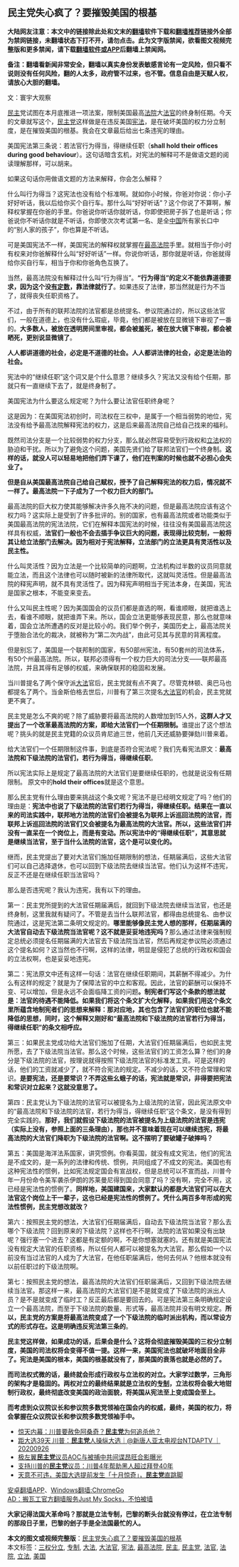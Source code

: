  <h2>民主党失心疯了？要摧毁美国的根基</h2> <p class="notice"><b>大陆网友注意：本文中的链接除此处和文末的<a href="https://github.com/bannedbook/fanqiang" >翻墙</a>软件下载和<a href="https://github.com/killgcd/justmysocks/blob/master/README.md">翻墙推荐</a>链接外全部为禁网链接，未翻墙状态下打不开，请勿点击。此为文字版禁闻，欲看图文视频完整版和更多禁闻，请下载<a href="https://github.com/bannedbook/fanqiang">翻墙软件或APP</a>后翻墙上禁闻网。</p><p>备注：翻墙看新闻非常安全，翻墙以真实身份发表敏感言论有一定风险，但只看不说则没有任何风险，翻的人太多，政府管不过来，也不管。信息自由是天赋人权，请放心大胆的翻墙。</b></p>  <div class="entry"> <p>文：寰宇大观察</p> <p><a href="https://www.bannedbook.org/bnews/tag/%e6%b0%91%e4%b8%bb/" class="st_tag internal_tag" rel="tag" title="标签 民主 下的日志">民主</a>党试图在本月底推进一项法案，限制美国最高<a href="https://www.bannedbook.org/bnews/tag/%e6%b3%95%e9%99%a2/" class="st_tag internal_tag" rel="tag" title="标签 法院 下的日志">法院</a>大<a href="https://www.bannedbook.org/bnews/tag/%E6%B3%95%E5%AE%98/" class="st_tag internal_tag" rel="tag" title="标签 法官 下的日志">法官</a>的终身制任期。今天的文章就写这个，<a href="https://www.bannedbook.org/bnews/tag/%e6%b0%91%e4%b8%bb%e5%85%9a/" class="st_tag internal_tag" rel="tag" title="标签 民主党 下的日志">民主党</a>这样做是在违反美国<a href="https://www.bannedbook.org/bnews/tag/%e5%ae%aa%e6%b3%95/" class="st_tag internal_tag" rel="tag" title="标签 宪法 下的日志">宪法</a>，是在破坏美国的权力分立制度，是在摧毁美国的根基。我会在文章最后给出七条违宪的理由。</p> <p>美国宪法第三条说：若法官行为得当，得继续任职（<strong>shall hold their offices during good behaviour</strong>）。这句话暗含玄机，对宪法的解释可不是做语文题的阅读理解那样，可以胡来。</p> <p>如果这句话你用做语文题的方法来解释，你会怎么解释？</p> <p>什么叫行为得当？这宪法也没有给个标准啊。就如你小时候，你爸对你说：你小子好好听话，我以后给你买个自行车。那什么叫“好好听话”？这个你说了不算啊，解释权掌握在你爸的手里。你爸说你听话你就听话，你即使把房子拆了也是听话；你爸说你不听话你就是不听话，你即使次次考试第一名、是全<span class='wp_keywordlink_affiliate'><a href="https://www.bannedbook.org/" title="中国" target="_blank">中国</a></span>所有家长口中的“别人家的孩子”，你也算是不听话。</p> <p>可是美国宪法不一样，美国宪法的解释权就掌握在<a href="https://www.bannedbook.org/bnews/tag/%e6%9c%80%e9%ab%98%e6%b3%95%e9%99%a2/" class="st_tag internal_tag" rel="tag" title="标签 最高法院 下的日志">最高法院</a>手里。就相当于你小时有权来对你爸解释什么叫“好好听话”一样。你说你听话，那你就是听话，你爸就得给你买自行车，相当于你和你爸角色互换了。</p> <p></p> <p>当然，最高法院没有解释过什么叫“行为得当”。<strong>“行为得当”的定义不能依靠道德要求，因为这个没<span class='wp_keywordlink'><a href="https://www.bannedbook.org/forum3/topic64.html" title="电子书：冥冥之中有定数" target="_blank">有定数</a></span>，靠法律就行了</strong>。如果违反了法律，那当然就是行为不当了，就得丧失任职资格了。</p> <p>不过，由于所有的联邦法院的法官都是总统提名、参议院通过的，所以这些法官们，一般在道德上，也没有什么瑕疵，毕竟，他们都是被放在显微镜下审视了一番的。<strong>大多数人，被放在透明房间里审视，都会被羞死，被在放大镜下审视，都会被晒死，更别说显微镜了</strong>。</p>  <p><strong>人人都讲道德的社会，必定是不道德的社会。人人都讲法律的社会，必定是法治的社会。</strong></p> <p>宪法中的“继续任职”这个词又是个什么意思？继续多久？宪法又没有给个任期，那就只有一直继续下去了，就是终身制了。</p> <p>美国宪法为什么要这么规定呢？为什么要让法官任职终身呢？</p> <p>这是因为：在美国宪法初创时，司法权在三权中，是属于一个相当弱势的地位，宪法没有给予最高法院解释宪法的权力，这是后来最高法院自己给自己找来的福利。</p> <p>既然司法分支是一个比较弱势的权力分支，那么就必然容易受到行政权和<a href="https://www.bannedbook.org/bnews/tag/%E7%AB%8B%E6%B3%95/" class="st_tag internal_tag" rel="tag" title="标签 立法 下的日志">立法</a>权的胁迫和干扰。所以为了避免这个问题，美国先贤们给了联邦法官们一个终身制。<strong>这样的话，就没人可以轻易地把他们弄下课了，他们在判案的时候也就不必担心会失业了。</strong></p> <p><strong>但是自从美国最高法院自己给自己赋权，授予了自己解释宪法的权力后，情况就不一样了。最高法院一下子成为了一个权力巨大的部门。</strong></p> <p>最高法院的巨大权力使其能够解决许多久拖不决的问题，但是最高法院应该有这个权力吗？这实际上是受到了许多批评的。别的国家，也有最高法院或者功能类似于美国最高法院的宪法法院，它们在解释本国宪法的时候，往往没有美国最高法院这样具有权威，<strong>法官们一般也不会去插手争议巨大的问题，表现得比较克制，一般将其让给立法部门去解决。因为相对于宪法解释，立法部门的立法更具有灵活性以及民主性。</strong></p> <p>什么叫灵活性？因为立法是一个比较简单的问题啊，立法机构过半数的议员同意就能立法，而且这个法律也可以随时被新的法律所取代，这就叫灵活性。但是最高法院的释宪声明，就不具有灵活性了。因为释宪声明相当于宪法本身，在美国，宪法是国家之根本，不能变来变去。</p> <p>什么又叫民主性呢？因为美国国会的议员们都是直选的啊，看谁顺眼，就把谁选上去，看谁不顺眼，就把谁弄下来。所以，国会立法更能够表现民意，那么也就意味着，国会立法所遭遇的反对是比较小的。我们举个例子，美国历史上，最高法院关于堕胎合法化的裁决，就被称为“第二次内战”，由此可见其与民意的背离程度。</p>  <p>但是别忘了，美国是一个联邦制的国家，有50部州宪法，有50套州的司法体系，有50个州最高法院。所以，联邦必须得有一个权力巨大的司法分支——联邦最高法院，并且其得有足够的权威，来确保联邦的稳固和发展。</p> <p>当川普提名了两个保守派<a href="https://www.bannedbook.org/bnews/tag/%E5%A4%A7%E6%B3%95/" class="st_tag internal_tag" rel="tag" title="标签 大法 下的日志">大法</a>官后，民主党就有点不爽了。尽管克林顿、奥巴马也都提名了两个。当金斯伯格去世后，川普有了第三次提名<a href="https://www.bannedbook.org/bnews/tag/%e5%a4%a7%e6%b3%95%e5%ae%98/" class="st_tag internal_tag" rel="tag" title="标签 大法官 下的日志">大法官</a>的机会，民主党就更不爽了。</p> <p>民主党是怎么不爽的呢？除了威胁要将最高法院的人数增加到15人外，<strong>这群人才又提出了一个改革最高法院的方案，即给大法官们一个任期限制。</strong>谁提出了这个想法呢？挑头的就是民主党籍的众议员肯尼迪三世，他前几天还威胁要弹劾川普来着。</p> <p>给大法官们一个任期限制这件事，到底是否符合宪法呢？我们先看宪法原文：<strong>最高法院和下级法院的法官们，若行为得当，得继续任职</strong>。</p> <p>所以宪法实际上是规定了最高法院的大法官们是要继续任职的，也就是说没有任期限制。 原文中的<strong>hold their offices</strong>就是这个意思。</p> <p>那么民主党有什么理由要来挑战这个条文呢？宪法不是已经明文规定了吗？他们的理由是：<strong>宪法中也说了下级法院的法官们若行为得当，得继续任职。结果在一直以来的司法实践中，联邦地方法院的法官们会被提名为联邦上诉巡回法院的法官，而联邦上诉巡回法院的法官们又会被提名为最高法院的大法官。所以，这些法官们并没有一直呆在一个岗位上，而是有变动。所以宪法中的“得继续任职”，其意思就是继续当法官，至于当什么法院的法官，这个是可以变化的。</strong></p> <p>继而，民主党提出了要对大法官们施加任期限制的想法，任期届满后，这些大法官们可以自己选择退休，也可以回到下级法院去继续当法官。他们认为这样不违宪，反正不还是在继续任职当法官吗？</p> <p>那么是否违宪呢？我认为违宪，我有以下的理由。</p> <p>第一：民主党所提到的大法官任期届满后，就回到下级法院去继续当法官，也还是终身制，这里我就有疑问了。不管是去当什么联邦法官，都得由总统提名、由参议院通过，这是宪法第二条明文规定的。<strong>哪里能够像民主党人想的那样，任期届满的大法官自动去下级法院当法官呢？这不就是妥妥地违宪吗？</strong>那么通过法律来强制规定总统必须提名任期届满的大法官去下级法院当法官，然后再规定参议院必须通过这个提名如何？这当然也不行啊，这样的法律，明显是侵犯了总统的行政权和国会的立法权啊，也是妥妥地违宪。</p>  <p>第二：宪法原文中还有这样一句话：法官在继续任职期间，其薪酬不得减少。为什么有这样的规定？就是为了保障法官的中立和客观。因此，法官的薪酬可以保持不变、可以增加，但是永远不会面临降工资的问题<strong>。制宪者们写这个条款的想法就是：法官的待遇不能降低。如果我们将这个条文扩大化解释，如果我们用这个条文里所蕴含地制宪者们的思想来解释：那对应地，其也包含了法官们的职位也就不能降低的思想，同时，这个解释又刚好和“最高法院和下级法院的法官若行为得当，得继续任职”的条文相呼应。</strong></p> <p>第三：如果民主党成功给大法官们施加了任期，大法官们任期届满后，也如民主党所愿，去了下级法院当法官。那么这个时候，这些法官们的工资怎么算？他们的身分是下级法院的法官，按理说就得按照下级法院法官的标准发工资。可是这样的话，他们的工资就减少了，就不符合宪法的规定。不减少的话，又不符合常理和常识。<strong>是要宪法，还是要常识？不弄这些幺蛾子的话，宪法就是常识，非得要把宪法和常识对立起来？这就没意思了。</strong></p> <p>第四：民主党认为下级法院的法官可以被提名为上级法院的法官，因此宪法原文中的“最高法院和下级法院的法官，若行为得当，得继续任职”这个条文，是没有得到完全实践的。<strong>那好，我们就假设下级法院的法官被提名为上级法院的法官是违宪（实际上没有，参照上面的三条理由），那也并不意味着现在可以继续违宪，将最高法院的大法官们降职为下级法院的法官啊。这不摆明了要破罐子破摔吗？</strong></p> <p>第五：美国是海洋法系国家，讲究惯例。你看英国，就没有成文宪法，他们的宪法是不成文的，是一系列的法律和传统、惯例，共同组成了不成文的宪法。美国也有这种宪法性的惯例，比如宪法规定国会有宣战权，但是总统可以不宣而战，川普今年一月份命令美军袭杀伊朗的苏莱曼尼得到国会同意了吗？没有啊，完全不用，这已经是宪法性的惯例了。<strong>同样地，美国建国来，大家默认的都是大法官们可以在大法官这个岗位上干一辈子，这也已经是宪法性的惯例了。凭什么两百多年形成的宪法性惯例，民主党想改就改？<br /> </strong></p> <p>第六：按照民主党的想法，大法官们任期届满后，自动去下级法院当法官？那么去哪个下级法院？回到原来的下级法院？这样也不行啊，法院的法官如果没有出缺呢？强行塞一个进去？这都是有定额的啊，不是你想塞就塞的。还有就是美国宪法没有规定大法官的任职资格，所以任何人都可以被提名为大法官。那么假如一个以前没有当过法官的人成为了大法官，在他任职届满后，他何去何从？他根本就没有以前任职过的下级法院啊。</p> <p>第七：按照民主党的想法，最高法院的大法官们任职届满后，又回到下级法院去继续当法官。那这样一来，最高法院的大法官们是不是就变成了下级法院的派出人员？是不是就变成了临时工？反正最后都是要回去的。可是宪法第三条明确规定设立一个最高法院，而至于下级法院的数量、形式等，最高法院并没有明文规定。<strong>所以，民主党的方案是将最高法院变成了一个下级法院的临时派出机构，而以常设方式的形式存在。这是明确违反宪法第三条的</strong>。</p> <p><strong>民主党这样做，如果成功的话，后果会是什么？这将会彻底摧毁美国的三权分立制度，美国的司法权将会变得不值一提。这样一来，美国宪法也就破坏地面目全非了。宪法是美国的根本，美国的根基就没有了，那美国的衰落也就是必然的了。<br /> </strong></p> <p><strong>而司法权式微的话，最终就会形成行政权与立法权的对立。大家学过数学，三角形的架构才是稳固的。两权对立的最终结果就是立法权的<a href="https://www.bannedbook.org/bnews/tag/%E4%B8%93%E5%88%B6/" class="st_tag internal_tag" rel="tag" title="标签 专制 下的日志">专制</a>，立法权将会极大地钳制行政权，最终彻底改变美国的政治面貌，将美国从宪法至上变成国会至上。<br /> </strong></p> <p><strong>而考虑到众议院议长和参议院多数党领袖在国会内的权威，最终，美国的权力，将会掌握在众议院议长和参议院多数党领袖手中。</strong></p>  <ul class='op-related-articles' title='相关阅读'> <li><a href='https://www.bannedbook.org/bnews/comments/20200926/1403635.html' target='_blank'>惊天内幕：川普要赦免阿桑奇？<b>民主党</b>为何追杀他？</a></li> <li><a href='https://www.bannedbook.org/bnews/bannedvideo/20200926/1403585.html' target='_blank'>距大选39天 川普：<b>民主党</b>人操纵大选｜@新唐人亚太电视台NTDAPTV ｜20200926</a></li> <li><a href='https://www.bannedbook.org/bnews/comments/20200926/1403272.html' target='_blank'>极左翼<b>民主党</b>议员AOC与被捕中共间谍昂旺合影曝光</a></li> <li><a href='https://www.bannedbook.org/bnews/cnnews/20200924/1401992.html' target='_blank'>支持川普的<b>民主党</b>议员：川普4年帮助黑人超过拜登40年</a></li> <li><a href='https://www.bannedbook.org/bnews/taiwannews/20200923/1401711.html' target='_blank'>天意不可违，美国大选提前发生「十月惊奇」，<b>民主党</b>直跳脚</a></li> </ul> <p class="texttj"> <a href="https://github.com/bannedbook/fanqiang/wiki/%E7%A6%81%E9%97%BB%E7%BD%91%E5%AE%89%E5%8D%93%E7%BF%BB%E5%A2%99%E6%96%B0%E9%97%BBAPP" target="_blank">安卓翻墙APP</a>、<a href="https://github.com/bannedbook/fanqiang/wiki/Chrome%E4%B8%80%E9%94%AE%E7%BF%BB%E5%A2%99%E5%8C%85" target="_blank">Windows翻墙:ChromeGo</a><br/> <a href="https://github.com/killgcd/justmysocks/blob/master/README.md" target="_blank">AD：搬瓦工官方翻墙服务Just My Socks，不怕被墙</a> </p><p><strong>大家记得法国大革命吗？那就是立法专制，巴黎的断头台就没有停过，在立法专制的那段日子里，巴黎的刽子手是全法国最忙的人。</strong></p><a name='sharetosocial'></a>       <div><b>本文的图文或视频完整版</b>：<a href='https://www.bannedbook.org/bnews/worldnews/usa/20200927/1403719.html'>民主党失心疯了？要摧毁美国的根基</a></div>  </div><!--END ENTRY--> <div class="postfooter"> <div>本文标签：<a href="https://www.bannedbook.org/bnews/tag/%E4%B8%89%E6%9D%83%E5%88%86%E7%AB%8B/" rel="tag">三权分立</a>, <a href="https://www.bannedbook.org/bnews/tag/%E4%B8%93%E5%88%B6/" rel="tag">专制</a>, <a href="https://www.bannedbook.org/bnews/tag/%E5%A4%A7%E6%B3%95/" rel="tag">大法</a>, <a href="https://www.bannedbook.org/bnews/tag/%e5%a4%a7%e6%b3%95%e5%ae%98/" rel="tag">大法官</a>, <a href="https://www.bannedbook.org/bnews/tag/%e5%ae%aa%e6%b3%95/" rel="tag">宪法</a>, <a href="https://www.bannedbook.org/bnews/tag/%e6%9c%80%e9%ab%98%e6%b3%95%e9%99%a2/" rel="tag">最高法院</a>, <a href="https://www.bannedbook.org/bnews/tag/%e6%b0%91%e4%b8%bb/" rel="tag">民主</a>, <a href="https://www.bannedbook.org/bnews/tag/%e6%b0%91%e4%b8%bb%e5%85%9a/" rel="tag">民主党</a>, <a href="https://www.bannedbook.org/bnews/tag/%E6%B3%95%E5%AE%98/" rel="tag">法官</a>, <a href="https://www.bannedbook.org/bnews/tag/%e6%b3%95%e9%99%a2/" rel="tag">法院</a>, <a href="https://www.bannedbook.org/bnews/tag/%E7%AB%8B%E6%B3%95/" rel="tag">立法</a>, <a href="https://www.bannedbook.org/bnews/tag/%e7%be%8e%e5%9b%bd/" rel="tag">美国</a></div>  </div><!--END POSTFOOTER--> 